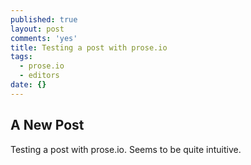 ```yaml
---
published: true
layout: post
comments: 'yes'
title: Testing a post with prose.io
tags:
  - prose.io
  - editors
date: {}
---
```

## A New Post
Testing a post with prose.io. Seems to be quite intuitive.
